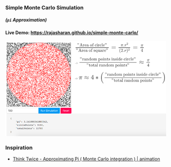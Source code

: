 ### Simple Monte Carlo Simulation
##### (`pi` Approximation)

#### Live Demo: https://rajasharan.github.io/simple-monte-carlo/

![Screenshot](screenshot.png)

### Inspiration
* [Think Twice - Approximating Pi ( Monte Carlo integration ) | animation](https://www.youtube.com/watch?v=ELetCV_wX_c)
